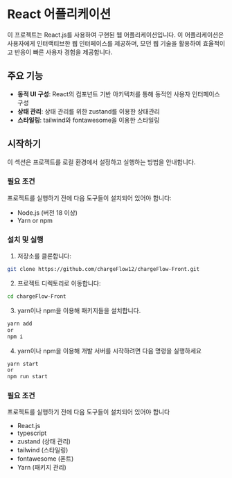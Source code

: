 # React 어플리케이션

이 프로젝트는 React.js를 사용하여 구현된 웹 어플리케이션입니다. 이 어플리케이션은 사용자에게 인터랙티브한 웹 인터페이스를 제공하며, 모던 웹 기술을 활용하여 효율적이고 반응이 빠른 사용자 경험을 제공합니다.

## 주요 기능

- **동적 UI 구성**: React의 컴포넌트 기반 아키텍처를 통해 동적인 사용자 인터페이스 구성
- **상태 관리**: 상태 관리를 위한 zustand를 이용한 상태관리
- **스타일링**: tailwind와 fontawesome을 이용한 스타일링

## 시작하기

이 섹션은 프로젝트를 로컬 환경에서 설정하고 실행하는 방법을 안내합니다.

### 필요 조건

프로젝트를 실행하기 전에 다음 도구들이 설치되어 있어야 합니다:

- Node.js (버전 18 이상)
- Yarn or npm

### 설치 및 실행

1. 저장소를 클론합니다:
```bash
git clone https://github.com/chargeFlow12/chargeFlow-Front.git
```
2. 프로젝트 디렉토리로 이동합니다:
```bash
cd chargeFlow-Front
```
3. yarn이나 npm을 이용해 패키지들을 설치합니다.
```bash
yarn add
or
npm i
```
4. yarn이나 npm을 이용해 개발 서버를 시작하려면 다음 명령을 실행하세요
```bash
yarn start
or
npm run start
```

### 필요 조건

프로젝트를 실행하기 전에 다음 도구들이 설치되어 있어야 합니다

- React.js
- typescript
- zustand (상태 관리)
- tailwind (스타일링)
- fontawesome (폰트)
- Yarn (패키지 관리)
